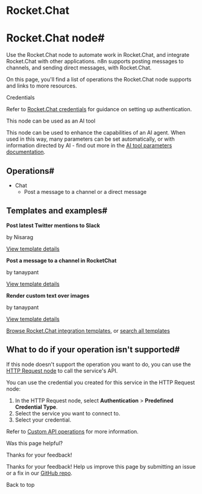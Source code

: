 # Rocket.Chat

[ ](https://github.com/n8n-io/n8n-docs/edit/main/docs/integrations/builtin/app-nodes/n8n-nodes-base.rocketchat.md "Edit this page")

# Rocket.Chat node#

Use the Rocket.Chat node to automate work in Rocket.Chat, and integrate Rocket.Chat with other applications. n8n supports posting messages to channels, and sending direct messages, with Rocket.Chat. 

On this page, you'll find a list of operations the Rocket.Chat node supports and links to more resources.

Credentials

Refer to [Rocket.Chat credentials](../../credentials/rocketchat/) for guidance on setting up authentication. 

This node can be used as an AI tool

This node can be used to enhance the capabilities of an AI agent. When used in this way, many parameters can be set automatically, or with information directed by AI - find out more in the [AI tool parameters documentation](../../../../advanced-ai/examples/using-the-fromai-function/).

## Operations#

  * Chat
    * Post a message to a channel or a direct message



## Templates and examples#

**Post latest Twitter mentions to Slack**

by Nisarag

[View template details](https://n8n.io/workflows/617-post-latest-twitter-mentions-to-slack/)

**Post a message to a channel in RocketChat**

by tanaypant

[View template details](https://n8n.io/workflows/462-post-a-message-to-a-channel-in-rocketchat/)

**Render custom text over images**

by tanaypant

[View template details](https://n8n.io/workflows/365-render-custom-text-over-images/)

[Browse Rocket.Chat integration templates](https://n8n.io/integrations/rocketchat/), or [search all templates](https://n8n.io/workflows/)

## What to do if your operation isn't supported#

If this node doesn't support the operation you want to do, you can use the [HTTP Request node](../../core-nodes/n8n-nodes-base.httprequest/) to call the service's API.

You can use the credential you created for this service in the HTTP Request node: 

  1. In the HTTP Request node, select **Authentication** > **Predefined Credential Type**.
  2. Select the service you want to connect to.
  3. Select your credential.



Refer to [Custom API operations](../../../custom-operations/) for more information.

Was this page helpful? 

Thanks for your feedback! 

Thanks for your feedback! Help us improve this page by submitting an issue or a fix in our [GitHub repo](https://github.com/n8n-io/n8n-docs). 

Back to top 
